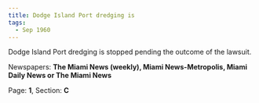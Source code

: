 ```yaml
---  
title: Dodge Island Port dredging is  
tags:  
  - Sep 1960  
---  
```

  
Dodge Island Port dredging is stopped pending the outcome of the lawsuit.  
  
Newspapers: **The Miami News (weekly), Miami News-Metropolis, Miami Daily News or The Miami News**  
  
Page: **1**, Section: **C** 
